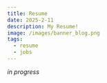 ```yaml
---
title: Resume
date: 2025-2-11
description: My Resume!
image: /images/banner_blog.png
tags:
  - resume
  - jobs
---
```


*in progress*